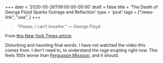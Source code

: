 +++
date = '2020-05-26T09:00:00-05:00'
draft = false
title = 'The Death of George Floyd Sparks Outrage and Reflection'
type = 'post'
tags = ["news-link", "usa", ]
+++

> "Please, I can’t breathe." — George Floyd

From [this New York Times article](https://www.nytimes.com/2020/05/26/us/george-floyd.html).

Disturbing and haunting final words.  I have not watched the video this comes from.  I don't need to, to understand the rage erupting right now.  This feels 100x worse than [Fergusson Missouri](https://en.wikipedia.org/wiki/Ferguson_unrest), and it should.